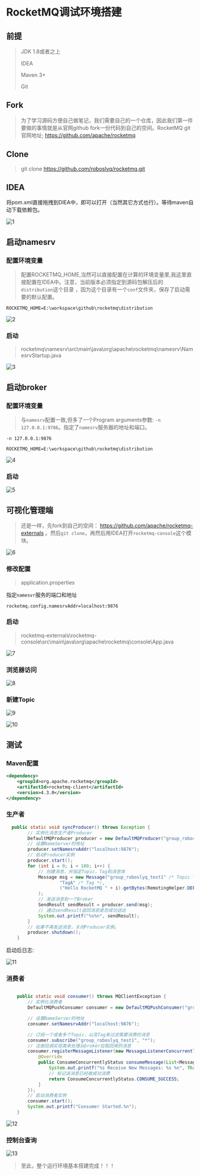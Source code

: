 # RocketMQ调试环境搭建

## 前提

> JDK 1.8或者之上
>
> IDEA
>
> Maven 3+
>
> Git

## Fork

> 为了学习源码方便自己做笔记，我们需要自己的一个仓库，因此我们第一件要做的事情就是从官网github fork一份代码到自己的空间。RocketMQ git官网地址; https://github.com/apache/rocketmq 

## Clone

> git clone https://github.com/roboslyq/rocketmq.git

## IDEA

将pom.xml直接拖拽到DIEA中，即可以打开（当然其它方式也行）。等待maven自动下载依赖包。

![1](./images/01/1.jpg)

## 启动namesrv

### 配置环境变量

> 配置ROCKETMQ_HOME,当然可以直接配置在计算的环境变量里,我这里直接配置在IDEA中。注意，当前版本必须指定到源码包解压后的`distribution`这个目录 ，因为这个目录有一个`conf`文件夹，保存了启动需要的默认配置。

`ROCKETMQ_HOME=E:\workspace\github\rocketmq\distribution`

![2](./images/01/2.jpg)

### 启动

> rocketmq\namesrv\src\main\java\org\apache\rocketmq\namesrv\NamesrvStartup.java

![3](./images/01/3.jpg)

## 启动broker

### 配置环境变量

> 与`namesrv`配置一致,但多了一个Program arguments参数: `-n 127.0.0.1:9786`。指定了`namesrv`服务器的地址和端口。

`-n 127.0.0.1:9876`

`ROCKETMQ_HOME=E:\workspace\github\rocketmq\distribution`

![4](./images/01/4.jpg)

### 启动

![5](./images/01/5.jpg)



## 可视化管理端

> 还是一样，先fork到自己的空间： https://github.com/apache/rocketmq-externals 。然后`git clone`，再然后用IDEA打开`rocketmq-console`这个模块。

![6](./images/01/6.jpg)

### 修改配置

> application.properties

指定`namesvr`服务的端口和地址

```properties
rocketmq.config.namesrvAddr=localhost:9876
```

### 启动

> rocketmq-externals\rocketmq-console\src\main\java\org\apache\rocketmq\console\App.java

![7](./images/01/7.jpg)

### 浏览器访问

![8](./images/01/8.jpg)

### 新建Topic

![9](./images/01/9.jpg)

![10](./images/01/10.jpg)

## 测试

### Maven配置

```xml
<dependency>
    <groupId>org.apache.rocketmq</groupId>
    <artifactId>rocketmq-client</artifactId>
    <version>4.3.0</version>
</dependency>
```



### 生产者

```java
  public static void syncProducer() throws Exception {
        // 实例化消息生产者Producer
        DefaultMQProducer producer = new DefaultMQProducer("group_roboslyq_test1");
        // 设置NameServer的地址
        producer.setNamesrvAddr("localhost:9876");
        // 启动Producer实例
        producer.start();
        for (int i = 0; i < 100; i++) {
            // 创建消息，并指定Topic，Tag和消息体
            Message msg = new Message("group_roboslyq_test1" /* Topic */,
                    "TagA" /* Tag */,
                    ("Hello RocketMQ " + i).getBytes(RemotingHelper.DEFAULT_CHARSET) /* Message body */
            );
            // 发送消息到一个Broker
            SendResult sendResult = producer.send(msg);
            // 通过sendResult返回消息是否成功送达
            System.out.printf("%s%n", sendResult);
        }
        // 如果不再发送消息，关闭Producer实例。
        producer.shutdown();
    }
```

启动后日志:

![11](./images/01/11.jpg)

### 消费者

```java

    public static void consumer() throws MQClientException {
        // 实例化消费者
        DefaultMQPushConsumer consumer = new DefaultMQPushConsumer("group_roboslyq_test1");

        // 设置NameServer的地址
        consumer.setNamesrvAddr("localhost:9876");

        // 订阅一个或者多个Topic，以及Tag来过滤需要消费的消息
        consumer.subscribe("group_roboslyq_test1", "*");
        // 注册回调实现类来处理从broker拉取回来的消息
        consumer.registerMessageListener(new MessageListenerConcurrently() {
            @Override
            public ConsumeConcurrentlyStatus consumeMessage(List<MessageExt> msgs, ConsumeConcurrentlyContext context) {
                System.out.printf("%s Receive New Messages: %s %n", Thread.currentThread().getName(), msgs);
                // 标记该消息已经被成功消费
                return ConsumeConcurrentlyStatus.CONSUME_SUCCESS;
            }
        });
        // 启动消费者实例
        consumer.start();
        System.out.printf("Consumer Started.%n");
    }
```

![12](./images/01/12.jpg)

### 控制台查询

![13](./images/01/13.jpg)





> 至此，整个运行环境基本搭建完成！！！

